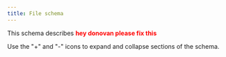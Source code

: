 ```yaml
---
title: File schema
---
```


This schema describes  <strong style="color:red;">hey donovan please fix this</strong>

Use the "+" and "-" icons to expand and collapse sections of the schema.

<div class="container">
<div id="test">

<script type="text/javascript" src="../../javascripts/renderjson.js"></script>
<script>
renderjson.set_show_to_level(2).set_icons('+', '-').set_max_string_length(100);


var example = [{"description": "The 'logical' identifier of the entity in the repository, e.g. a UUID.  This 'id' is unique within a given system. The identified entity may have a different 'id' in a different system.", "name": "id", "mode": "REQUIRED", "type": "STRING"}, {"description": "A 'business' identifier  or accession number for the entity, typically as provided by an external system or authority, that persists across implementing systems  (i.e. a  'logical' identifier). ", "name": "identifier", "type": "RECORD", "mode": "REPEATED", "fields": [{"description": "The system or namespace that defines the identifier.", "name": "system", "type": "STRING"}, {"description": "The value of the identifier, as defined by the system.", "name": "value", "type": "STRING"}]}, {"description": "Short name or abbreviation for dataset. Maps to rdfs:label.", "name": "label", "type": "STRING"}, {"description": " ", "name": "data_category", "type": "STRING"}, {"description": " ", "name": "data_type", "type": "STRING"}, {"description": "String to identify the full file extension including compression extensions.", "name": "file_format", "type": "STRING"}, {"description": "A reference to the Project(s) of which this ResearchSubject is a member. The associated_project may be embedded using the $ref definition or may be a reference to the id for the Project - or a URI expressed as a string to an existing entity.", "name": "associated_project", "type": "STRING", "mode": "NULLABLE"}, {"description": "", "name": "drs_uri", "type": "STRING", "mode": "NULLABLE"}, {"description": "Size of the file in bytes. Maps to dcat:byteSize.", "name": "byte_size", "type": "INTEGER"}, {"description": " ", "name": "checksum", "type": "STRING"}, {"description": "", "name": "data_modality", "type": "STRING", "mode": "NULLABLE"}, {"description": "", "name": "imaging_modality", "type": "STRING", "mode": "NULLABLE"}, {"description": "", "name": "dbgap_accession_number", "type": "STRING", "mode": "NULLABLE"}, {"description": "", "name": "crdc_series_uuid", "type": "STRING", "mode": "NULLABLE"}, {"name": "Subject", "description": "A patient entity captures the study-independent metadata for research subjects. Human research subjects are usually not traceable to a particular person to protect the subject\u2019s privacy.", "type": "RECORD", "mode": "REPEATED", "fields": [{"description": "The 'logical' identifier of the entity in the system of record, e.g. a UUID.  This 'id' is unique within a given system. The identified entity may have a different 'id' in a different system.", "name": "id", "mode": "REQUIRED", "type": "STRING"}, {"description": "A 'business' identifier for the entity, typically as provided by an external system or authority, that persists across implementing systems  (i.e. a  'logical' identifier). Uses a specialized, complex 'Identifier' data type to capture information about the source of the business identifier - or a URI expressed as a string to an existing entity. ", "name": "identifier", "type": "RECORD", "mode": "REPEATED", "fields": [{"description": "The system or namespace that defines the identifier.", "name": "system", "type": "STRING"}, {"description": "The value of the identifier, as defined by the system.", "name": "value", "type": "STRING"}]}, {"description": "", "name": "species", "type": "STRING", "mode": "NULLABLE"}, {"description": "", "name": "sex", "type": "STRING"}, {"description": "", "name": "race", "type": "STRING"}, {"description": "", "name": "ethnicity", "type": "STRING"}, {"description": "Per GDC Dictionary, number of days between the date used for index and the date from a person's date of birth represented as a calculated negative number of days.", "name": "days_to_birth", "type": "INTEGER"}, {"description": "", "name": "subject_associated_project", "type": "STRING", "mode": "REPEATED"}, {"description": "", "name": "vital_status", "type": "STRING", "mode": "NULLABLE"}, {"description": "", "name": "age_at_death", "type": "INTEGER", "mode": "NULLABLE"}, {"description": "", "name": "cause_of_death", "type": "STRING", "mode": "NULLABLE"}]}, {"name": "ResearchSubject", "description": "A research subject is the entity of interest in a specific research study or project, typically a human being or an animal, but can also be a device, group of humans or animals, or a tissue sample. Human research subjects are usually not traceable to a particular person to protect the subject\u2019s privacy.  This entity plays the role of the case_id in existing data.", "type": "RECORD", "mode": "REPEATED", "fields": [{"description": "The 'logical' identifier of the entity in the system of record, e.g. a UUID.  This 'id' is unique within a given system. The identified entity may have a different 'id' in a different system. For CDA, this is case_id.", "name": "id", "mode": "REQUIRED", "type": "STRING"}, {"description": "A 'business' identifier for the entity, typically as provided by an external system or authority, that persists across implementing systems  (i.e. a  'logical' identifier). Uses a specialized, complex 'Identifier' data type to capture information about the source of the business identifier - or a URI expressed as a string to an existing entity. ", "name": "identifier", "type": "RECORD", "mode": "REPEATED", "fields": [{"description": "The system or namespace that defines the identifier.", "name": "system", "type": "STRING"}, {"description": "The value of the identifier, as defined by the system.", "name": "value", "type": "STRING"}]}, {"description": "", "name": "member_of_research_project", "type": "STRING", "mode": "NULLABLE"}, {"description": "", "name": "primary_diagnosis_condition", "type": "STRING", "mode": "NULLABLE"}, {"description": "", "name": "primary_diagnosis_site", "type": "STRING", "mode": "NULLABLE"}, {"name": "Diagnosis", "description": "", "type": "RECORD", "mode": "REPEATED", "fields": [{"description": "The 'logical' identifier of the entity in the repository, e.g. a UUID.  This 'id' is unique within a given system. The identified entity may have a different 'id' in a different system.", "name": "id", "mode": "REQUIRED", "type": "STRING"}, {"description": "A 'business' identifier  or accession number for the entity, typically as provided by an external system or authority, that persists across implementing systems  (i.e. a  'logical' identifier). ", "name": "identifier", "type": "RECORD", "mode": "REPEATED", "fields": [{"description": "The system or namespace that defines the identifier.", "name": "system", "type": "STRING"}, {"description": "The value of the identifier, as defined by the system.", "name": "value", "type": "STRING"}]}, {"description": "", "name": "primary_diagnosis", "type": "STRING"}, {"description": "", "name": "age_at_diagnosis", "type": "INTEGER"}, {"description": "", "name": "morphology", "type": "STRING"}, {"description": "", "name": "stage", "type": "STRING"}, {"description": "", "name": "grade", "type": "STRING"}, {"description": "", "name": "method_of_diagnosis", "type": "STRING", "mode": "NULLABLE"}, {"name": "Treatment", "description": "", "type": "RECORD", "mode": "REPEATED", "fields": [{"description": "The 'logical' identifier of the entity in the repository, e.g. a UUID.  This 'id' is unique within a given system. The identified entity may have a different 'id' in a different system.", "name": "id", "mode": "REQUIRED", "type": "STRING"}, {"description": "A 'business' identifier  or accession number for the entity, typically as provided by an external system or authority, that persists across implementing systems  (i.e. a  'logical' identifier). ", "name": "identifier", "type": "RECORD", "mode": "REPEATED", "fields": [{"description": "The system or namespace that defines the identifier.", "name": "system", "type": "STRING"}, {"description": "The value of the identifier, as defined by the system.", "name": "value", "type": "STRING"}]}, {"description": "Text name for treatment type; this will ultimately be defined by a common vocabulary", "name": "treatment_type", "type": "STRING"}, {"description": "Text name for treatment outcome; this will ultimately be defined by a common vocabulary", "name": "treatment_outcome", "type": "STRING"}, {"description": "The date and optionally time that the treatment was started in integer.", "name": "days_to_treatment_start", "type": "INTEGER", "mode": "NULLABLE"}, {"description": "", "name": "days_to_treatment_end", "type": "INTEGER", "mode": "NULLABLE"}, {"description": "", "name": "therapeutic_agent", "type": "STRING", "mode": "NULLABLE"}, {"description": "", "name": "treatment_anatomic_site", "type": "STRING", "mode": "NULLABLE"}, {"description": "", "name": "treatment_effect", "type": "STRING", "mode": "NULLABLE"}, {"description": "", "name": "treatment_end_reason", "type": "STRING", "mode": "NULLABLE"}, {"description": "", "name": "number_of_cycles", "type": "INTEGER", "mode": "NULLABLE"}]}]}]}, {"name": "Specimen", "description": "Any material taken as a sample from a biological entity (living or dead), or from a physical object or the environment. Specimens are usually collected as an example of their kind, often for use in some investigation.", "type": "RECORD", "mode": "REPEATED", "fields": [{"description": "The 'logical' identifier of the entity in the system of record, e.g. a UUID.  This 'id' is unique within a given system. The identified entity may have a different 'id' in a different system.", "name": "id", "mode": "REQUIRED", "type": "STRING"}, {"description": "A 'business' identifier  or accession number for the entity, typically as provided by an external system or authority, that persists across implementing systems  (i.e. a  'logical' identifier). ", "name": "identifier", "type": "RECORD", "mode": "REPEATED", "fields": [{"description": "The system or namespace that defines the identifier.", "name": "system", "type": "STRING"}, {"description": "The value of the identifier, as defined by the system.", "name": "value", "type": "STRING"}]}, {"description": "", "name": "associated_project", "type": "STRING", "mode": "NULLABLE"}, {"description": "The age of the Patient when this sample was taken.", "name": "age_at_collection", "type": "INTEGER"}, {"description": "", "name": "primary_disease_type", "type": "STRING", "mode": "NULLABLE"}, {"description": "Per GDC Dictionary, the text term that represents the name of the primary disease site of the submitted tumor sample; recommend dropping tumor; biospecimen_anatomic_site.", "name": "anatomical_site", "type": "STRING"}, {"description": "The general kind of material from which the specimen was derived, indicating the physical nature of the source material. ", "name": "source_material_type", "type": "STRING"}, {"description": "The high-level type of the specimen, based on its how it has been derived from the original extracted sample. \n", "name": "specimen_type", "type": "STRING"}, {"description": "A source/parent specimen from which this one was directly derived.", "name": "derived_from_specimen", "type": "STRING", "mode": "NULLABLE"}, {"description": "The Patient/ResearchSubject, or Biologically Derived Materal (e.g. a cell line, tissue culture, organoid) from which the specimen was directly or indirectly derived.", "name": "derived_from_subject", "type": "STRING"}]}];
    document.getElementById("test").appendChild(renderjson(example));
</script>
</div></div>
